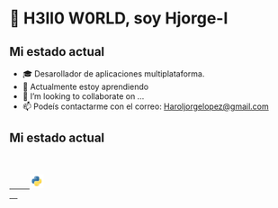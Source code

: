 # 👋 H3ll0 W0RLD, soy Hjorge-l

## Mi estado actual


- 🎓 Desarollador de aplicaciones multiplataforma.
- 🌱 Actualmente estoy aprendiendo 
- 💞️ I’m looking to collaborate on ...
- 📫 Podeís contactarme con el correo: Haroljorgelopez@gmail.com

## Mi estado actual
<code>
  <a target="_blank" rel="noopener noreferrer" href="https://raw.githubusercontent.com/github/explore/80688e429a7d4ef2fca1e82350fe8e3517d3494d/topics/python/python.png" >
     <img src="https://raw.githubusercontent.com/github/explore/80688e429a7d4ef2fca1e82350fe8e3517d3494d/topics/python/python.png" style="max-width:100%;" height="25">
  </a>
</code>
<!---
Hjorge-l/Hjorge-l is a ✨ special ✨ repository because its `README.md` (this file) appears on your GitHub profile.
You can click the Preview link to take a look at your changes.
--->
